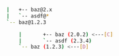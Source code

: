 ---
---











































```bash
|   +-- baz@2.x
|   `-- asdf@*
`-- baz@1.2.3
```


```bash
    |       +-- baz (2.0.2) <---[C]
    |       `-- asdf (2.3.4)
    `-- baz (1.2.3) <---[D]
```











